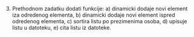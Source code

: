 3. Prethodnom zadatku dodati funkcije:
a) dinamicki dodaje novi element iza odredenog elementa,
b) dinamicki dodaje novi element ispred odredenog elementa,
c) sortira listu po prezimenima osoba,
d) upisuje listu u datoteku,
e) cita listu iz datoteke.
